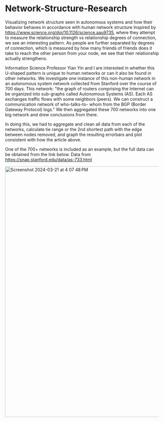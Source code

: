 # Network-Structure-Research
Visualizing network structure seen in autonomous systems and how their behavior behaves in accordance with human network structure
Inspired by https://www.science.org/doi/10.1126/science.aau9735, where they attempt to measure the relationship strength vs relationship degrees of connection, we see an interesting pattern.
As people are further separated by degrees of connection, which is measured by how many friends of friends does it take to reach the other person from your node, we see that their relationship actually strengthens.  

Information Science Professor Yian Yin and I are interested in whether this U-shaped pattern is unique to human networks or can it also be found in other networks. We investigate one instance of this non-human network in an autonomous system network collected from Stanford over the course of 700 days. This network: "the graph of routers comprising the Internet can be organized into sub-graphs called Autonomous Systems (AS). Each AS exchanges traffic flows with some neighbors (peers). We can construct a communication network of who-talks-to- whom from the BGP (Border Gateway Protocol) logs." We then aggregated these 700 networks into one big network and drew conclusions from there. 

In doing this, we had to aggregate and clean all data from each of the networks, calculate tie range or the 2nd shortest path with the edge between nodes removed, and graph the resulting errorbars and plot consistent with how the article above.

One of the 700+ networks is included as an example, but the full data can be obtained from the link below.
Data from https://snap.stanford.edu/data/as-733.html

<img width="820" alt="Screenshot 2024-03-21 at 4 07 48 PM" src="https://github.com/cw883/Network-Structure-Research/assets/139663188/58c93b46-ef75-4e1e-8b43-d46d8b8d4fc5">
